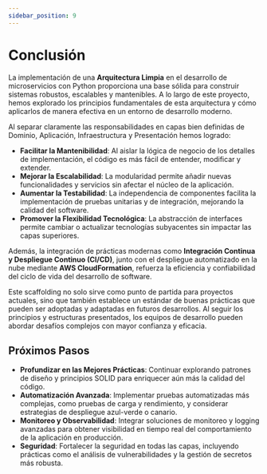 ```yaml
---
sidebar_position: 9
---
```


# Conclusión

La implementación de una **Arquitectura Limpia** en el desarrollo de microservicios con Python proporciona una base sólida para construir sistemas robustos, escalables y mantenibles. A lo largo de este proyecto, hemos explorado los principios fundamentales de esta arquitectura y cómo aplicarlos de manera efectiva en un entorno de desarrollo moderno.

Al separar claramente las responsabilidades en capas bien definidas de Dominio, Aplicación, Infraestructura y Presentación hemos logrado:

- **Facilitar la Mantenibilidad**: Al aislar la lógica de negocio de los detalles de implementación, el código es más fácil de entender, modificar y extender.
- **Mejorar la Escalabilidad**: La modularidad permite añadir nuevas funcionalidades y servicios sin afectar el núcleo de la aplicación.
- **Aumentar la Testabilidad**: La independencia de componentes facilita la implementación de pruebas unitarias y de integración, mejorando la calidad del software.
- **Promover la Flexibilidad Tecnológica**: La abstracción de interfaces permite cambiar o actualizar tecnologías subyacentes sin impactar las capas superiores.

Además, la integración de prácticas modernas como **Integración Continua y Despliegue Continuo (CI/CD)**, junto con el despliegue automatizado en la nube mediante **AWS CloudFormation**, refuerza la eficiencia y confiabilidad del ciclo de vida del desarrollo de software.

Este scaffolding no solo sirve como punto de partida para proyectos actuales, sino que también establece un estándar de buenas prácticas que pueden ser adoptadas y adaptadas en futuros desarrollos. Al seguir los principios y estructuras presentados, los equipos de desarrollo pueden abordar desafíos complejos con mayor confianza y eficacia.

## Próximos Pasos

- **Profundizar en las Mejores Prácticas**: Continuar explorando patrones de diseño y principios SOLID para enriquecer aún más la calidad del código.
- **Automatización Avanzada**: Implementar pruebas automatizadas más complejas, como pruebas de carga y rendimiento, y considerar estrategias de despliegue azul-verde o canario.
- **Monitoreo y Observabilidad**: Integrar soluciones de monitoreo y logging avanzadas para obtener visibilidad en tiempo real del comportamiento de la aplicación en producción.
- **Seguridad**: Fortalecer la seguridad en todas las capas, incluyendo prácticas como el análisis de vulnerabilidades y la gestión de secretos más robusta.
